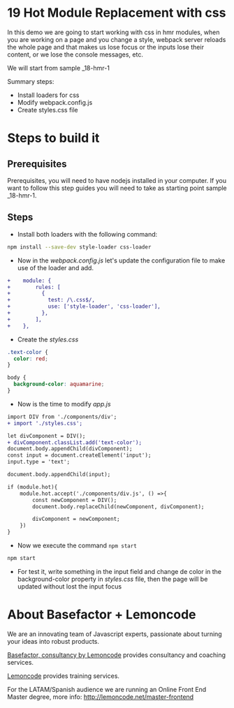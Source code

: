 # 19 Hot Module Replacement with css

In this demo we are going to start working with css in hmr modules, when you are working on a page and you change a style,
webpack server reloads the whole page and that makes us lose focus or the inputs lose their content, or we lose the console messages, etc.

We will start from sample \_18-hmr-1

Summary steps:

- Install loaders for css
- Modify webpack.config.js
- Create styles.css file

# Steps to build it

## Prerequisites

Prerequisites, you will need to have nodejs installed in your computer. If you want to follow this step guides you will need to take as starting point sample \_18-hmr-1.

## Steps

- Install both loaders with the following command:

```bash
npm install --save-dev style-loader css-loader
```

- Now in the _webpack.config.js_ let's update the configuration file to make use of the loader and add.

```diff
+    module: {
+        rules: [
+          {
+            test: /\.css$/,
+            use: ['style-loader', 'css-loader'],
+          },
+        ],
+    },
```

- Create the _styles.css_

```css
.text-color {
  color: red;
}

body {
  background-color: aquamarine;
}
```

- Now is the time to modify _app.js_

```diff
import DIV from './components/div';
+ import './styles.css';

let divComponent = DIV();
+ divComponent.classList.add('text-color');
document.body.appendChild(divComponent);
const input = document.createElement('input');
input.type = 'text';

document.body.appendChild(input);

if (module.hot){
    module.hot.accept('./components/div.js', () =>{
        const newComponent = DIV();
        document.body.replaceChild(newComponent, divComponent);

        divComponent = newComponent;
    })
}
```

- Now we execute the command `npm start`

```bash
npm start
```

- For test it, write something in the input field and change de color in the background-color property in _styles.css_ file, then the page will be updated without lost the input focus

# About Basefactor + Lemoncode

We are an innovating team of Javascript experts, passionate about turning your ideas into robust products.

[Basefactor, consultancy by Lemoncode](http://www.basefactor.com) provides consultancy and coaching services.

[Lemoncode](http://lemoncode.net/services/en/#en-home) provides training services.

For the LATAM/Spanish audience we are running an Online Front End Master degree, more info: http://lemoncode.net/master-frontend
